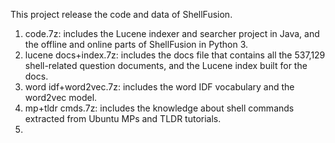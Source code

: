 This project release the code and data of ShellFusion.

1. code.7z: includes the Lucene indexer and searcher project in Java, and the offline and online parts of ShellFusion in Python 3.
2. lucene docs+index.7z: includes the docs file that contains all the 537,129 shell-related question documents, and the Lucene index built for the docs.
3. word idf+word2vec.7z: includes the word IDF vocabulary and the word2vec model.
4. mp+tldr cmds.7z: includes the knowledge about shell commands extracted from Ubuntu MPs and TLDR tutorials.
5. 
